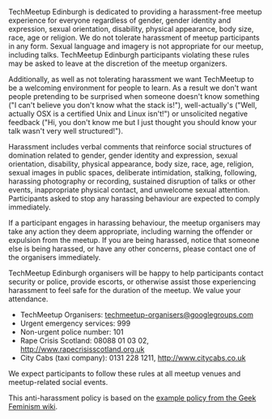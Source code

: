 TechMeetup Edinburgh is dedicated to providing a harassment-free meetup experience for everyone regardless of gender, gender identity and expression, sexual orientation, disability, physical appearance, body size, race, age or religion. We do not tolerate harassment of meetup participants in any form. Sexual language and imagery is not appropriate for our meetup, including talks. TechMeetup Edinburgh participants violating these rules may be asked to leave at the discretion of the meetup organizers. 

Additionally, as well as not tolerating harassment we want TechMeetup to be a welcoming environment for people to learn. As a result we don't want people pretending to be surprised when someone doesn't know something ("I can't believe you don't know what the stack is!"), well-actually's ("Well, actually OSX is a certified Unix and Linux isn't!") or unsolicited negative feedback ("Hi, you don't know me but I just thought you should know your talk wasn't very well structured!").

Harassment includes verbal comments that reinforce social structures of domination related to gender, gender identity and expression, sexual orientation, disability, physical appearance, body size, race, age, religion, sexual images in public spaces, deliberate intimidation, stalking, following, harassing photography or recording, sustained disruption of talks or other events, inappropriate physical contact, and unwelcome sexual attention. Participants asked to stop any harassing behaviour are expected to comply immediately.

If a participant engages in harassing behaviour, the meetup organisers may take any action they deem appropriate, including warning the offender or expulsion from the meetup. If you are being harassed, notice that someone else is being harassed, or have any other concerns, please contact one of the organisers immediately.

TechMeetup Edinburgh organisers will be happy to help participants contact security or police, provide escorts, or otherwise assist those experiencing harassment to feel safe for the duration of the meetup. We value your attendance.

- TechMeetup Organisers: techmeetup-organisers@googlegroups.com
- Urgent emergency services: 999
- Non-urgent police number: 101
- Rape Crisis Scotland: 08088 01 03 02, http://www.rapecrisisscotland.org.uk
- City Cabs (taxi company): 0131 228 1211, http://www.citycabs.co.uk

We expect participants to follow these rules at all meetup venues and meetup-related social events.

This anti-harassment policy is based on the [example policy from the Geek Feminism wiki](http://geekfeminism.wikia.com/wiki/Conference_anti-harassment/Policy).
